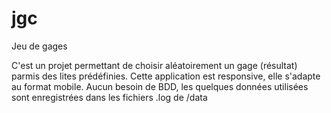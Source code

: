 # jgc
Jeu de gages

C'est un projet permettant de choisir aléatoirement un gage (résultat) parmis des lites prédéfinies.
Cette application est responsive, elle s'adapte au format mobile.
Aucun besoin de BDD, les quelques données utilisées sont enregistrées dans les fichiers .log de /data
